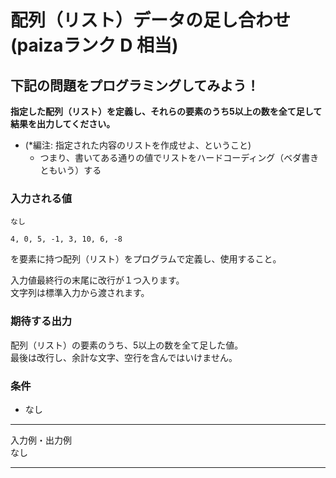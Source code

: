 # 配列（リスト）データの足し合わせ (paizaランク D 相当)
## 下記の問題をプログラミングしてみよう！
**指定した配列（リスト）を定義し、それらの要素のうち5以上の数を全て足して結果を出力してください。**
- (\*編注: 指定された内容のリストを作成せよ、ということ)
  - つまり、書いてある通りの値でリストをハードコーディング（ベダ書きともいう）する

### 入力される値
```
なし
```

`4, 0, 5, -1, 3, 10, 6, -8`

を要素に持つ配列（リスト）をプログラムで定義し、使用すること。


入力値最終行の末尾に改行が１つ入ります。  
文字列は標準入力から渡されます。

### 期待する出力
配列（リスト）の要素のうち、5以上の数を全て足した値。  
最後は改行し、余計な文字、空行を含んではいけません。

### 条件
- なし

---
入力例・出力例  
なし

---